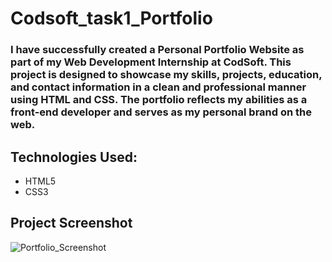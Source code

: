 # Codsoft_task1_Portfolio

### I have successfully created a Personal Portfolio Website as part of my Web Development Internship at CodSoft. This project is designed to showcase my skills, projects, education, and contact information in a clean and professional manner using HTML and CSS. The portfolio reflects my abilities as a front-end developer and serves as my personal brand on the web.
##  Technologies Used:
- HTML5
- CSS3

## Project Screenshot

![Portfolio_Screenshot](https://github.com/user-attachments/assets/6072a5bc-1e13-46ab-bbe0-f96e610456ac)
